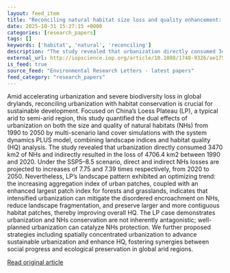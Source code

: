 ```yaml
---
layout: feed_item
title: "Reconciling natural habitat size loss and quality enhancement: the dual effects of urbanization in China’s Loess Plateau"
date: 2025-10-31 15:27:15 +0000
categories: [research_papers]
tags: []
keywords: ['habitat', 'natural', 'reconciling']
description: "The study revealed that urbanization directly consumed 3470 km2 of NHs and indirectly resulted in the loss of 4706"
external_url: http://iopscience.iop.org/article/10.1088/1748-9326/ae1753
is_feed: true
source_feed: "Environmental Research Letters - latest papers"
feed_category: "research_papers"
---
```


Amid accelerating urbanization and severe biodiversity loss in global drylands, reconciling urbanization with habitat conservation is crucial for sustainable development. Focused on China’s Loess Plateau (LP), a typical arid to semi-arid region, this study quantified the dual effects of urbanization on both the size and quality of natural habitats (NHs) from 1990 to 2050 by multi-scenario land cover simulations with the system dynamics PLUS model, combining landscape indices and habitat quality (HQ) analysis. The study revealed that urbanization directly consumed 3470 km2 of NHs and indirectly resulted in the loss of 4706.4 km2 between 1990 and 2020. Under the SSP5–8.5 scenario, direct and indirect NHs losses are projected to increases of 7.75 and 7.39 times respectively, from 2020 to 2050. Nevertheless, LP’s landscape pattern exhibited an optimizing trend: the increasing aggregation index of urban patches, coupled with an enhanced largest patch index for forests and grasslands, indicates that intensified urbanization can mitigate the disordered encroachment on NHs, reduce landscape fragmentation, and preserve larger and more contiguous habitat patches, thereby improving overall HQ. The LP case demonstrates urbanization and NHs conservation are not inherently antagonistic; well-planned urbanization can catalyze NHs protection. We further proposed strategies including spatially concentrated urbanization to advance sustainable urbanization and enhance HQ, fostering synergies between social progress and ecological preservation in global arid regions.

[Read original article](http://iopscience.iop.org/article/10.1088/1748-9326/ae1753)
